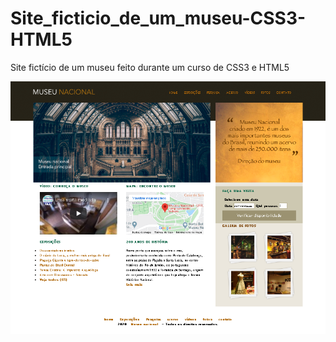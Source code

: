 # Site_ficticio_de_um_museu-CSS3-HTML5
Site fictício de um museu feito durante um curso de CSS3 e HTML5

![Layout](https://github.com/DeangellesES/Site_ficticio_de_um_museu-CSS3-HTML5/blob/master/site_museu.png)
